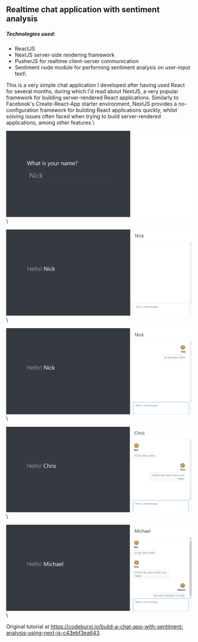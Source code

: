 ## Realtime chat application with sentiment analysis

##### Technologies used:

* ReactJS
* NextJS server-side rendering framework
* PusherJS for realtime client-server communication
* Sentiment node module for performing sentiment analysis on user-input text\

This is a very simple chat application I developed after having used React for several months, during which I'd read about NextJS, a very popular framework for building server-rendered React applications. Similarly to Facebook's Create-React-App starter environment, NextJS provides a no-configuration framework for building React applications quickly, whilst solving issues often faced when trying to build server-rendered applications, among other features.\

![Name input](/screenshots/name_input.png?raw=true "Initial name input")\

![User created](/screenshots/user_created.png?raw=true "New user added to chat")\

![User 'Nick' message - Neutral sentiment](/screenshots/nick_1.png?raw=true "Neutral sentiment detected")\

![User 'Chris' message - Positive sentiment](/screenshots/chris_1.png?raw=true "Positive sentiment detected")\

![User 'Michael' message - Negative sentiment](/screenshots/michael_1.png?raw=true "Negative sentiment detected")\

Original tutorial at https://codeburst.io/build-a-chat-app-with-sentiment-analysis-using-next-js-c43ebf3ea643.

